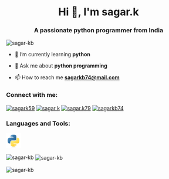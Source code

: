 <h1 align="center">Hi 👋, I'm sagar.k</h1>
<h3 align="center">A passionate python programmer from India</h3>

<p align="left"> <img src="https://komarev.com/ghpvc/?username=sagar-kb&label=Profile%20views&color=0e75b6&style=flat" alt="sagar-kb" /> </p>

- 🌱 I’m currently learning **python**

- 💬 Ask me about **python programming**

- 📫 How to reach me **sagarkb74@mail.com**

<h3 align="left">Connect with me:</h3>
<p align="left">
<a href="https://twitter.com/sagark59" target="blank"><img align="center" src="https://raw.githubusercontent.com/rahuldkjain/github-profile-readme-generator/master/src/images/icons/Social/twitter.svg" alt="sagark59" height="30" width="40" /></a>
<a href="https://linkedin.com/in/sagar k" target="blank"><img align="center" src="https://raw.githubusercontent.com/rahuldkjain/github-profile-readme-generator/master/src/images/icons/Social/linked-in-alt.svg" alt="sagar k" height="30" width="40" /></a>
<a href="https://instagram.com/sagar.k79" target="blank"><img align="center" src="https://raw.githubusercontent.com/rahuldkjain/github-profile-readme-generator/master/src/images/icons/Social/instagram.svg" alt="sagar.k79" height="30" width="40" /></a>
<a href="https://www.hackerrank.com/sagarkb74" target="blank"><img align="center" src="https://raw.githubusercontent.com/rahuldkjain/github-profile-readme-generator/master/src/images/icons/Social/hackerrank.svg" alt="sagarkb74" height="30" width="40" /></a>
</p>

<h3 align="left">Languages and Tools:</h3>
<p align="left"> <a href="https://www.python.org" target="_blank" rel="noreferrer"> <img src="https://raw.githubusercontent.com/devicons/devicon/master/icons/python/python-original.svg" alt="python" width="40" height="40"/> </a> </p>

<p><img align="left" src="https://github-readme-stats.vercel.app/api/top-langs?username=sagar-kb&show_icons=true&locale=en&layout=compact" alt="sagar-kb" /></p>

<p>&nbsp;<img align="center" src="https://github-readme-stats.vercel.app/api?username=sagar-kb&show_icons=true&locale=en" alt="sagar-kb" /></p>

<p><img align="center" src="https://github-readme-streak-stats.herokuapp.com/?user=sagar-kb&" alt="sagar-kb" /></p>
